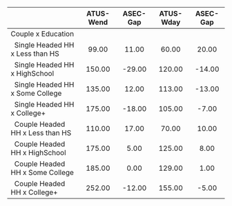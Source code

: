 
|                      |    ATUS-Wend |     ASEC-Gap |    ATUS-Wday |     ASEC-Gap |
| -------------------- | :----------: | :----------: | :----------: | :----------: |
| Couple x Education   |              |              |              |              |
| &nbsp;&nbsp;Single Headed HH x Less than HS |        99.00 |        11.00 |        60.00 |        20.00 |
| &nbsp;&nbsp;Single Headed HH x HighSchool |       150.00 |       -29.00 |       120.00 |       -14.00 |
| &nbsp;&nbsp;Single Headed HH x Some College |       135.00 |        12.00 |       113.00 |       -13.00 |
| &nbsp;&nbsp;Single Headed HH x College+ |       175.00 |       -18.00 |       105.00 |        -7.00 |
| &nbsp;&nbsp;Couple Headed HH x Less than HS |       110.00 |        17.00 |        70.00 |        10.00 |
| &nbsp;&nbsp;Couple Headed HH x HighSchool |       175.00 |         5.00 |       125.00 |         8.00 |
| &nbsp;&nbsp;Couple Headed HH x Some College |       185.00 |         0.00 |       129.00 |         1.00 |
| &nbsp;&nbsp;Couple Headed HH x College+ |       252.00 |       -12.00 |       155.00 |        -5.00 |

